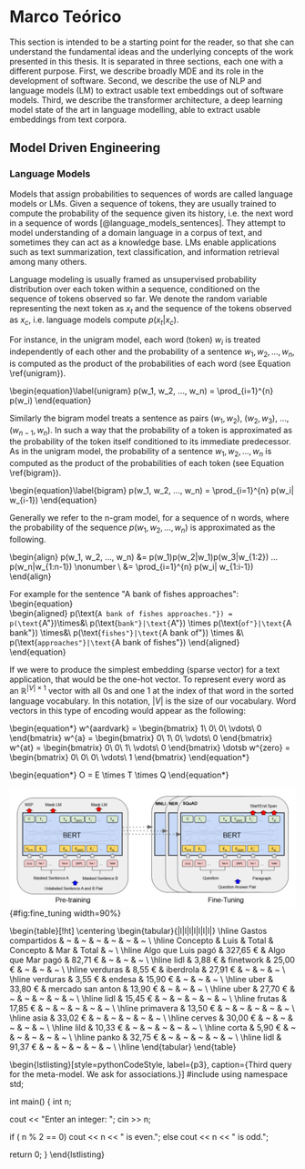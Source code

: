 # Marco Teórico

This section is intended to be a starting point for the reader, so that she can understand the fundamental ideas and the underlying concepts of the work presented in this thesis.
It is separated in three sections, each one with a different purpose. 
First, we describe broadly MDE and its role in the development of software. Second, we describe the use of NLP and language models (LM) to extract usable text embeddings out of software models. Third, we describe the  transformer architecture, a deep learning model state of the art in language modelling, able to extract usable embeddings from text corpora.

## Model Driven Engineering


### Language Models

Models that assign probabilities to sequences of words are called language models or LMs. Given a sequence of tokens, they are usually trained to compute the probability of the sequence given its history, i.e. the next word in a sequence of words [@language_models_sentences].
They attempt to model understanding of a domain language in a corpus of text, and sometimes they can act as a knowledge base. LMs enable applications such as text summarization, text classification, and information retrieval among many others.

Language modeling is usually framed as unsupervised probability distribution over each token within a sequence, conditioned on the sequence of tokens observed so far. We denote the random variable representing the next token as $x_t$ and the sequence of the tokens observed as $x_c$, i.e. language models compute $p(x_t|x_c)$.


For instance, in the unigram model, each word (token) $w_i$  is treated independently of each other and the probability of a sentence $w_1, w_2, ..., w_n$, is computed as the product of the probabilities of each word (see Equation \ref{unigram}).

\begin{equation}\label{unigram}
p(w_1, w_2, ..., w_n) = \prod_{i=1}^{n} p(w_i)
\end{equation}


Similarly the bigram model treats a sentence as pairs  $(w_1, w_2)$, $(w_2, w_3)$, ..., $(w_{n-1}, w_n)$. In such a way that the probability of a token is approximated as the probability of the token itself conditioned to its immediate predecessor. As in the unigram model, the probability of a sentence $w_1, w_2, ..., w_n$ is computed as the product of the probabilities of each token (see Equation \ref{bigram}).

\begin{equation}\label{bigram}
p(w_1, w_2, ..., w_n) = \prod_{i=1}^{n} p(w_i| w_{i-1})
\end{equation}

Generally we refer to the n-gram model, for a sequence of n words, where the probability of the sequence $p(w_1, w_2, ..., w_n)$ is approximated as the following.

\begin{align}
p(w_1, w_2, ..., w_n) &= p(w_1)p(w_2|w_1)p(w_3|w_{1:2}) ... p(w_n|w_{1:n-1})  \nonumber \\
 &= \prod_{i=1}^{n} p(w_i| w_{1:i-1})
\end{align}

For example for the sentence "A bank of fishes approaches":
\begin{equation}  
  \begin{aligned}
p(\text{``A bank of fishes approaches."}) = p(\text{``A"})\times&\\
p(\text{``bank"}|\text{``A"}) \times p(\text{``of"}|\text{``A bank"}) \times&\\
p(\text{``fishes"}|\text{``A bank of"}) \times &\\
p(\text{``approaches"}|\text{``A bank of fishes"})
  \end{aligned}
\end{equation}


If we were to produce the simplest embedding (sparse vector) for a text application, that would be the one-hot vector. To represent every word as an $\mathbb{R}^{|V| \times 1}$ vector with all 0s and one 1 at the index of that word in the sorted language vocabulary. In this notation, $|V|$ is the size of our vocabulary. 
Word vectors in this type of encoding would appear as the following:

\begin{equation*}
w^{aardvark} =
\begin{bmatrix}
  1\\
  0\\
  0\\
  \vdots\\
  0
\end{bmatrix}
w^{a} =
\begin{bmatrix}
  0\\
  1\\
  0\\
  \vdots\\
  0
\end{bmatrix}
w^{at} =
\begin{bmatrix}
  0\\
  0\\
  1\\
  \vdots\\
  0
\end{bmatrix}
\dotsb w^{zero} =
\begin{bmatrix}
  0\\
  0\\
  0\\
  \vdots\\
  1
\end{bmatrix}
\end{equation*}

\begin{equation*}
O = E \times T \times Q
\end{equation*}


![BERT fine tuning. The [CLS] token is a special symbol added in front of every input example, and [SEP] is a special separator token (e.g. separating questions/answers), from [@BERT]](./res/bert_fine_tuning.png){#fig:fine_tuning width=90%}


\begin{table}[!ht]
    \centering
    \begin{tabular}{|l|l|l|l|l|l|l|}
    \hline
        Gastos compartidos & ~ & ~ & ~ & ~ & ~ & ~ \\ \hline
        Concepto & Luis & Total & Concepto & Mar & Total & ~ \\ \hline
        Algo que Luis pagó & 327,65 € & Algo que Mar pagó & 82,71 € & ~ & ~ & ~ \\ \hline
        lidl & 3,88 € & finetwork & 25,00 € & ~ & ~ & ~ \\ \hline
        verduras & 8,55 € & iberdrola & 27,91 € & ~ & ~ & ~ \\ \hline
        verduras & 3,55 € & endesa & 15,90 € & ~ & ~ & ~ \\ \hline
        uber & 33,80 € & mercado san anton & 13,90 € & ~ & ~ & ~ \\ \hline
        uber & 27,70 € & ~ & ~ & ~ & ~ & ~ \\ \hline
        lidl & 15,45 € & ~ & ~ & ~ & ~ & ~ \\ \hline
        frutas & 17,85 € & ~ & ~ & ~ & ~ & ~ \\ \hline
        primavera & 13,50 € & ~ & ~ & ~ & ~ & ~ \\ \hline
        asia & 33,02 € & ~ & ~ & ~ & ~ & ~ \\ \hline
        cerves & 30,00 € & ~ & ~ & ~ & ~ & ~ \\ \hline
        lild & 10,33 € & ~ & ~ & ~ & ~ & ~ \\ \hline
        corta & 5,90 € & ~ & ~ & ~ & ~ & ~ \\ \hline
        panko & 32,75 € & ~ & ~ & ~ & ~ & ~ \\ \hline
        lidl & 91,37 € & ~ & ~ & ~ & ~ & ~ \\ \hline
    \end{tabular}
\end{table}


\begin{lstlisting}[style=pythonCodeStyle, label={p3}, caption={Third query for the meta-model. We ask for associations.}]
#include <iostream>
using namespace std;

int main() {
  int n;

  cout << "Enter an integer: ";
  cin >> n;

  if ( n % 2 == 0)
    cout << n << " is even.";
  else
    cout << n << " is odd.";

  return 0;
}
\end{lstlisting}